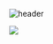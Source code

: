 ![header](https://capsule-render.vercel.app/api?type=wave&color=auto&height=300&section=header&text=hyoyoung-OH&fontSize=90)

<img src="https://img.shields.io/badge/JavaScript-F7DF1E?style=flat-square&logo=JavaScript&logoColor=white"/>
